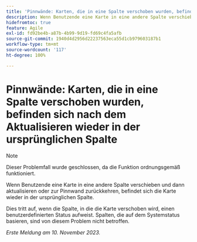```yaml
---
title: 'Pinnwände: Karten, die in eine Spalte verschoben wurden, befinden sich nach dem Aktualisieren wieder in der ursprünglichen Spalte'
description: Wenn Benutzende eine Karte in eine andere Spalte verschieben und dann aktualisieren oder zur Pinnwand zurückkehren, befindet sich die Karte wieder in der ursprünglichen Spalte.
hidefromtoc: true
feature: Agile
exl-id: fd92be4b-a87b-4b99-9d19-fd69c4fa5afb
source-git-commit: 1940d4d2956d22237563eca55d1cb979603187b1
workflow-type: tm+mt
source-wordcount: '117'
ht-degree: 100%

---
```


# Pinnwände: Karten, die in eine Spalte verschoben wurden, befinden sich nach dem Aktualisieren wieder in der ursprünglichen Spalte

>[!NOTE]
>
>Dieser Problemfall wurde geschlossen, da die Funktion ordnungsgemäß funktioniert.

Wenn Benutzende eine Karte in eine andere Spalte verschieben und dann aktualisieren oder zur Pinnwand zurückkehren, befindet sich die Karte wieder in der ursprünglichen Spalte.

Dies tritt auf, wenn die Spalte, in die die Karte verschoben wird, einen benutzerdefinierten Status aufweist. Spalten, die auf dem Systemstatus basieren, sind von diesem Problem nicht betroffen.

_Erste Meldung am 10. November 2023._

<!--CHECK ME - NO VIEWS APRIL-JUNE 2025-->
